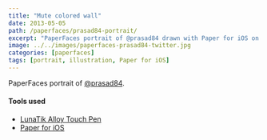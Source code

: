 ```yaml
---
title: "Mute colored wall"
date: 2013-05-05
path: /paperfaces/prasad84-portrait/
excerpt: "PaperFaces portrait of @prasad84 drawn with Paper for iOS on an iPad."
image: ../../images/paperfaces-prasad84-twitter.jpg
categories: [paperfaces]
tags: [portrait, illustration, Paper for iOS]
---
```


PaperFaces portrait of [@prasad84](https://twitter.com/prasad84).

#### Tools used

- [LunaTik Alloy Touch Pen](https://www.amazon.com/gp/product/B00821TR7G/ref=as_li_ss_tl?ie=UTF8&tag=mademist-20&linkCode=as2&camp=1789&creative=390957&creativeASIN=B00821TR7G)
- [Paper for iOS](https://paper.bywetransfer.com/)
